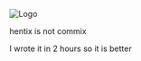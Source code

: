 ![Logo](https://raw.githubusercontent.com/garbr0/hentix/master/not-commix.png)

hentix is not commix

I wrote it in 2 hours so it is better
